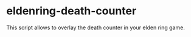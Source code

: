 # eldenring-death-counter
This script allows to overlay the death counter in your elden ring game. 
